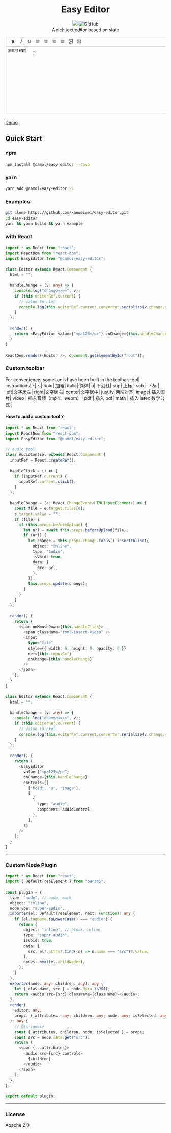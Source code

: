 <h1 align="center">Easy Editor</h1>
<div align="center">
<img src="https://img.shields.io/npm/v/@camol/easy-editor?style=flat-square"/>
<img alt="GitHub" src="https://img.shields.io/github/license/kanweiwei/easy-editor">
</div>
<div align="center">A rich text editor based on slate </div>

![easy-editor](./source/images/easy-editor-demo.gif)

[Demo](https://kanweiwei.github.io/easy-editor/example/)

## Quick Start

### npm

```bash
npm install @camol/easy-editor --save
```

### yarn

```bash
yarn add @camol/easy-editor -S
```

### Examples

```bash
git clone https://github.com/kanweiwei/easy-editor.git
cd easy-editor
yarn && yarn build && yarn example
```

### with React

```typescript
import * as React from "react";
import ReactDom from "react-dom";
import EasyEditor from "@camol/easy-editor";

class Editor extends React.Component {
  html = "";

  handleChange = (v: any) => {
    console.log("change=>>>", v);
    if (this.editorRef.current) {
      // value to html
      console.log(this.editorRef.current.convertor.serialize(v.change.value));
    }
  };

  render() {
    return <EasyEditor value={"<p>123</p>"} onChange={this.handleChange} />;
  }
}

ReactDom.render(<Editor />, document.getElementById("root"));
```

### Custom toolbar

For convenience, some tools have been built in the toolbar.
tool| instructions|
-|:-:|
bold| 加粗|
italic| 斜体|
u| 下划线|
sup| 上标 |
sub | 下标 |
left|文字居左|
right|文字居右|
center|文字居中|
justify|两端对齐|
image| 插入图片|
video | 插入音频（mp4、webm）|
pdf | 插入 pdf|
math | 插入 latex 数学公式 |

#### How to add a custom tool ?

```typescript
import * as React from "react";
import ReactDom from "react-dom";
import EasyEditor from "@camol/easy-editor";

// audio tool
class AudioControl extends React.Component {
  inputRef = React.createRef();

  handleClick = () => {
    if (inputRef.current) {
      inputRef.current.click();
    }
  };

  handleChange = (e: React.ChangeEvent<HTMLInputElement>) => {
    const file = e.target.files[0];
    e.target.value = "";
    if (file) {
      if (this.props.beforeUpload) {
        let url = await this.props.beforeUpload(file);
        if (url) {
          let change = this.props.change.focus().insertInline({
            object: "inline",
            type: "audio",
            isVoid: true,
            data: {
              src: url,
            },
          });
          this.props.update(change);
        }
      }
    }
  };

  render() {
    return (
      <span onMouseDown={this.handleClick}>
        <span className="tool-insert-video" />
        <input
          type="file"
          style={{ width: 0, height: 0, opacity: 0 }}
          ref={this.inputRef}
          onChange={this.handleChange}
        />
      </span>
    );
  }
}

class Editor extends React.Component {
  html = "";

  handleChange = (v: any) => {
    console.log("change=>>>", v);
    if (this.editorRef.current) {
      // value to html
      console.log(this.editorRef.current.convertor.serialize(v.change.value));
    }
  };

  render() {
    return (
      <EasyEditor
        value={"<p>123</p>"}
        onChange={this.handleChange}
        controls={[
          ["bold", "u", "image"],
          [
            {
              type: "audio",
              component: AudioControl,
            },
          ],
        ]}
      />
    );
  }
}
```

---

### Custom Node Plugin

```typescript
import * as React from "react";
import { DefaultTreeElement } from "parse5";

const plugin = {
  type: "node", // node, mark
  object: "inline",
  nodeType: "super-audio",
  importer(el: DefaultTreeElement, next: Function): any {
    if (el.tagName.toLowerCase() === "audio") {
      return {
        object: "inline", // block、inline,
        type: "super-audio",
        isVoid: true,
        data: {
          src: el?.attrs?.find((n) => n.name === "src")?.value,
        },
        nodes: next(el.childNodes),
      };
    }
  },
  exporter(node: any, children: any): any {
    let { className, src } = node.data.toJS();
    return <audio src={src} className={className}></audio>;
  },
  render(
    editor: any,
    props: { attributes: any; children: any; node: any; isSelected: any }
  ): any {
    // @ts-ignore
    const { attributes, children, node, isSelected } = props;
    const src = node.data.get("src");
    return (
      <span {...attributes}>
        <audio src={src} controls>
          {children}
        </audio>
      </span>
    );
  },
};

export default plugin;
```

---

### License

Apache 2.0
